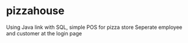 # pizzahouse
Using Java link with SQL, simple POS for pizza store
Seperate employee and customer at the login page
